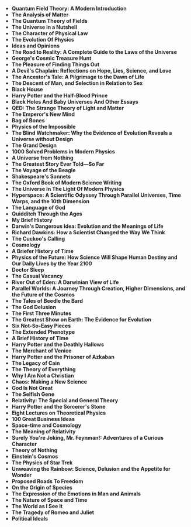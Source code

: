 <ul>

                             
 <li><b><a target="_blank" href="img/ail(1).pdf" style="text-decoration:none;">Quantum Field Theory: A Modern Introduction </a></b></li>
 <li><b><a target="_blank" href="img/ail(2).pdf" style="text-decoration:none;">The Analysis of Matter  </a></b></li>
<li><b><a target="_blank" href="img/ail(3).pdf" style="text-decoration:none;">The Quantum Theory of Fields</a></b></li>
 <li><b><a target="_blank" href="img/ail(4).pdf" style="text-decoration:none;">The Universe in a Nutshell</a></b></li>                              
<li><b><a target="_blank" href="img/ail(5).pdf" style="text-decoration:none;">The Character of Physical Law</a></b></li>
<li><b><a target="_blank" href="img/ail(6).pdf" style="text-decoration:none;">The Evolution Of Physics</a></b></li>
 
  <li><b><a target="_blank" href="img/ail(7).pdf" style="text-decoration:none;">Ideas and Opinions</a></b></li>
 <li><b><a target="_blank" href="img/ail(8).pdf" style="text-decoration:none;">The Road to Reality: A Complete Guide to the Laws of the Universe </a></b></li>
   <li><b><a target="_blank" href="img/ail(9).pdf" style="text-decoration:none;">George's Cosmic Treasure Hunt</a></b></li>                                                          
<li><b><a target="_blank" href="img/ail(11).pdf" style="text-decoration:none;">The Pleasure of Finding Things Out</a></b></li>
<li><b><a target="_blank" href="img/ail(12).pdf" style="text-decoration:none;">A Devil's Chaplain: Reflections on Hope, Lies, Science, and Love</a></b></li>
               <li><b><a target="_blank" href="img/ail(13).pdf" style="text-decoration:none;">The Ancestor's Tale: A Pilgrimage to the Dawn of Life</a></b></li>
               
 <li><b><a target="_blank" href="img/ail(14).pdf" style="text-decoration:none;">The Descent of Man, and Selection in Relation to Sex</a></b></li>              
                              
<li><b><a target="_blank" href="img/ail(15).pdf" style="text-decoration:none;">Black House</a></b></li>
<li><b><a target="_blank" href="img/ail(16).pdf" style="text-decoration:none;">Harry Potter and the Half-Blood Prince</a></b></li>

  <li><b><a target="_blank" href="img/ail(17).pdf" style="text-decoration:none;">Black Holes And Baby Universes And Other Essays </a></b></li>    
  
<li><b><a target="_blank" href="img/ail(18).pdf" style="text-decoration:none;">QED: The Strange Theory of Light and Matter </a></b></li>      

<li><b><a target="_blank" href="img/ail(19).pdf" style="text-decoration:none;">The Emperor's New Mind </a></b></li>
 
<li><b><a target="_blank" href="img/ail(20).pdf" style="text-decoration:none;">Bag of Bones </a></b></li>

<li><b><a target="_blank" href="img/ail(21).pdf" style="text-decoration:none;">Physics of the Impossible </a></b></li>
 
  <li><b><a target="_blank" href="img/ail(22).pdf" style="text-decoration:none;">The Blind Watchmaker: Why the Evidence of Evolution Reveals a Universe without Design </a></b></li>                              

  <li><b><a target="_blank" href="img/ail(23).pdf" style="text-decoration:none;">The Grand Design </a></b></li>
 
   <li><b><a target="_blank" href="img/ail(24).pdf" style="text-decoration:none;">1000 Solved Problems in Modern Physics </a></b></li>
 
   <li><b><a target="_blank" href="img/ail(25).pdf" style="text-decoration:none;">A Universe from Nothing </a></b></li>                              

  <li><b><a target="_blank" href="img/ail(26).pdf" style="text-decoration:none;">The Greatest Story Ever Told—So Far </a></b></li>
 
   <li><b><a target="_blank" href="img/ail(27).pdf" style="text-decoration:none;">The Voyage of the Beagle</a></b></li>
 
   <li><b><a target="_blank" href="img/ail(28).pdf" style="text-decoration:none;">Shakespeare's Sonnets</a></b></li>
 
   <li><b><a target="_blank" href="img/ail(29).pdf" style="text-decoration:none;">The Oxford Book of Modern Science Writing  </a></b></li>                              

  <li><b><a target="_blank" href="img/ail(30).pdf" style="text-decoration:none;">The Universe In The Light Of Modern Physics </a></b></li>
 
   <li><b><a target="_blank" href="img/ail(31).pdf" style="text-decoration:none;">Hyperspace: A Scientific Odyssey Through Parallel Universes, Time Warps, and the 10th Dimension </a></b></li> 
 
   <li><b><a target="_blank" href="img/ail(32).pdf" style="text-decoration:none;">The Language of God</a></b></li>
 
   <li><b><a target="_blank" href="img/ail(33).pdf" style="text-decoration:none;">Quidditch Through the Ages </a></b></li>                              

  <li><b><a target="_blank" href="img/ail(34).pdf" style="text-decoration:none;">My Brief History </a></b></li> 
 
  
   <li><b><a target="_blank" href="img/ail(35).pdf" style="text-decoration:none;">Darwin's Dangerous Idea: Evolution and the Meanings of Life</a></b></li>                              

  <li><b><a target="_blank" href="img/ail(36).pdf" style="text-decoration:none;">Richard Dawkins: How a Scientist Changed the Way We Think </a></b></li> 
 
 
                             
 <li><b><a target="_blank" href="img/ail(37).pdf" style="text-decoration:none;">The Cuckoo's Calling </a></b></li>
 <li><b><a target="_blank" href="img/ail(38).pdf" style="text-decoration:none;">Cosmology  </a></b></li>
<li><b><a target="_blank" href="img/ail(39).pdf" style="text-decoration:none;">A Briefer History of Time</a></b></li>
 <li><b><a target="_blank" href="img/ail(40).pdf" style="text-decoration:none;">Physics of the Future: How Science Will Shape Human Destiny and Our Daily Lives by the Year 2100</a></b></li>                              
<li><b><a target="_blank" href="img/ail(41).pdf" style="text-decoration:none;">Doctor Sleep</a></b></li>
<li><b><a target="_blank" href="img/ail(42).pdf" style="text-decoration:none;">The Casual Vacancy</a></b></li>
 
  <li><b><a target="_blank" href="img/ail(43).pdf" style="text-decoration:none;">River Out of Eden: A Darwinian View of Life</a></b></li>
 <li><b><a target="_blank" href="img/ail(44).pdf" style="text-decoration:none;">Parallel Worlds: A Journey Through Creation, Higher Dimensions, and the Future of the Cosmos </a></b></li>
   <li><b><a target="_blank" href="img/ail(45).pdf" style="text-decoration:none;">The Tales of Beedle the Bard</a></b></li>                                                          
<li><b><a target="_blank" href="img/ail(46).pdf" style="text-decoration:none;">The God Delusion</a></b></li>
<li><b><a target="_blank" href="img/ail(47).pdf" style="text-decoration:none;">The First Three Minutes</a></b></li>
               <li><b><a target="_blank" href="img/ail(48).pdf" style="text-decoration:none;">The Greatest Show on Earth: The Evidence for Evolution</a></b></li>
               
 <li><b><a target="_blank" href="img/ail(49).pdf" style="text-decoration:none;">Six Not-So-Easy Pieces</a></b></li>              
                              
<li><b><a target="_blank" href="img/ail(50).pdf" style="text-decoration:none;">The Extended Phenotype</a></b></li>
<li><b><a target="_blank" href="img/ail(51).pdf" style="text-decoration:none;">A Brief History of Time</a></b></li>

  <li><b><a target="_blank" href="img/ail(52).pdf" style="text-decoration:none;">Harry Potter and the Deathly Hallows </a></b></li>    
  
<li><b><a target="_blank" href="img/ail(53).pdf" style="text-decoration:none;">The Merchant of Venice </a></b></li>      

<li><b><a target="_blank" href="img/ail(54).pdf" style="text-decoration:none;">Harry Potter and the Prisoner of Azkaban </a></b></li>
 
<li><b><a target="_blank" href="img/ail(55).pdf" style="text-decoration:none;">The Legacy of Cain</a></b></li>

<li><b><a target="_blank" href="img/ail(56).pdf" style="text-decoration:none;">The Theory of Everything </a></b></li>
 
  <li><b><a target="_blank" href="img/ail(57).pdf" style="text-decoration:none;">Why I Am Not a Christian</a></b></li>                              

  <li><b><a target="_blank" href="img/ail(58).pdf" style="text-decoration:none;">Chaos: Making a New Science </a></b></li>
 
   <li><b><a target="_blank" href="img/ail(59).pdf" style="text-decoration:none;">God Is Not Great </a></b></li>
 
   <li><b><a target="_blank" href="img/ail(60).pdf" style="text-decoration:none;">The Selfish Gene </a></b></li>                              

  <li><b><a target="_blank" href="img/ail(61).pdf" style="text-decoration:none;">Relativity: The Special and General Theory </a></b></li>
 
   <li><b><a target="_blank" href="img/ail(62).pdf" style="text-decoration:none;">Harry Potter and the Sorcerer's Stone</a></b></li>
 
   <li><b><a target="_blank" href="img/ail(63).pdf" style="text-decoration:none;">Eight Lectures on Theoretical Physics</a></b></li>
 
   <li><b><a target="_blank" href="img/ail(64).pdf" style="text-decoration:none;">100 Great Business Ideas  </a></b></li>                              

  <li><b><a target="_blank" href="img/ail(65).pdf" style="text-decoration:none;">Space-time and Cosmology </a></b></li>
 
   <li><b><a target="_blank" href="img/ail(66).pdf" style="text-decoration:none;">The Meaning of Relativity</a></b></li> 
 
   <li><b><a target="_blank" href="img/ail(67).pdf" style="text-decoration:none;">Surely You're Joking, Mr. Feynman!: Adventures of a Curious Character</a></b></li>
 
   <li><b><a target="_blank" href="img/ail(68).pdf" style="text-decoration:none;">Theory of Nothing </a></b></li>                              

  <li><b><a target="_blank" href="img/ail(69).pdf" style="text-decoration:none;">Einstein's Cosmos </a></b></li> 
 
  
   <li><b><a target="_blank" href="img/ail(70).pdf" style="text-decoration:none;">The Physics of Star Trek</a></b></li>                              

  <li><b><a target="_blank" href="img/ail(71).pdf" style="text-decoration:none;">Unweaving the Rainbow: Science, Delusion and the Appetite for Wonder</a></b></li> 
  
 
 
  <li><b><a target="_blank" href="img/ail(72).pdf" style="text-decoration:none;">Proposed Roads To Freedom </a></b></li>
 
   <li><b><a target="_blank" href="img/ail(73).pdf" style="text-decoration:none;">On the Origin of Species</a></b></li> 
 
   <li><b><a target="_blank" href="img/ail(74).pdf" style="text-decoration:none;">The Expression of the Emotions in Man and Animals</a></b></li>
 
   <li><b><a target="_blank" href="img/ail(75).pdf" style="text-decoration:none;">The Nature of Space and Time
 </a></b></li>                              

  <li><b><a target="_blank" href="img/ail(76).pdf" style="text-decoration:none;">The World as I See It </a></b></li> 
 
  
   <li><b><a target="_blank" href="img/ail(77).pdf" style="text-decoration:none;">The Tragedy of Romeo and Juliet</a></b></li>                              

  <li><b><a target="_blank" href="img/ail(78).pdf" style="text-decoration:none;">Political Ideals</a></b></li> 
  
 
 
 
 
 
 
  </ul>
